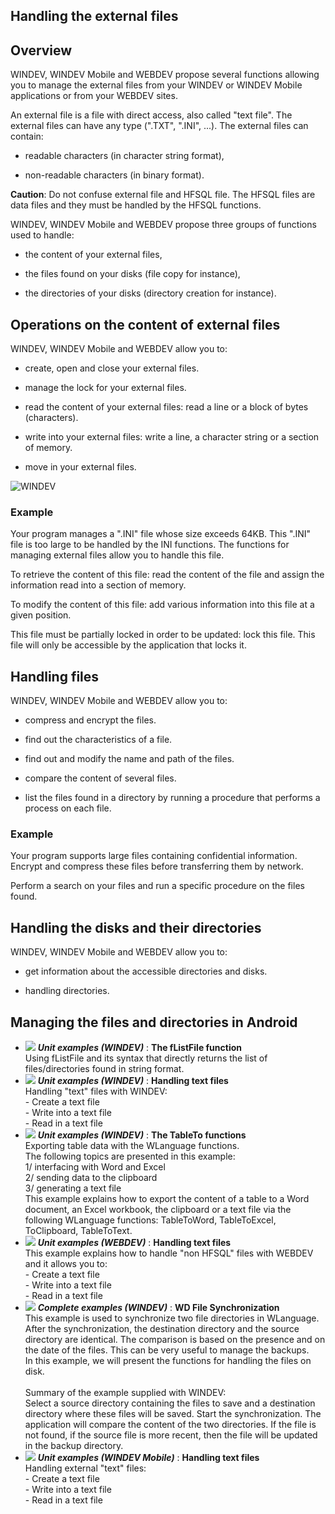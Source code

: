 
## Handling the external files
			



<a name="NOTE1"></a>
<a name="NOTE1_1"></a>


## Overview
<a name="overview_ELTTEXTE000167"></a>
WINDEV, WINDEV Mobile and WEBDEV propose several functions allowing you to manage the external files from your WINDEV or WINDEV Mobile applications or from your WEBDEV sites.

An external file is a file with direct access, also called "text file". The external files can have any type (".TXT", ".INI", ...). The external files can contain:

- readable characters (in character string format), 

- non-readable characters (in binary format).




**Caution**: Do not confuse external file and HFSQL file. The HFSQL files are data files and they must be handled by the HFSQL functions.

WINDEV, WINDEV Mobile and WEBDEV propose three groups of functions used to handle:

- the content of your external files, 

- the files found on your disks (file copy for instance), 

- the directories of your disks (directory creation for instance).










<a name="NOTE2"></a>
<a name="NOTE2_1"></a>


## Operations on the content of external files
<a name="operations_the_content_external_files_ELTTEXTE000191"></a>
WINDEV, WINDEV Mobile and WEBDEV allow you to:

- create, open and close your external files.

- manage the lock for your external files.

- read the content of your external files: read a line or a block of bytes (characters).

- write into your external files: write a line, a character string or a section of memory.

- move in your external files.



<a name="NOTE2_2"></a>
![WINDEV](https://doc.pcsoft.fr/ext/images/us/WD.png) 

### Example
<a name="example_ELTPARAGRAPHE000071"></a>

Your program manages a ".INI" file whose size exceeds 64KB. This ".INI" file is too large to be handled by the INI functions. The functions for managing external files allow you to handle this file.

To retrieve the content of this file: read the content of the file and assign the information read into a section of memory.

To modify the content of this file: add various information into this file at a given position.

This file must be partially locked in order to be updated: lock this file. This file will only be accessible by the application that locks it.

<a name="NOTE3"></a>
<a name="NOTE3_1"></a>


## Handling files
<a name="handling_files_ELTTEXTE000221"></a>
WINDEV, WINDEV Mobile and WEBDEV allow you to:

- compress and encrypt the files.

- find out the characteristics of a file.

- find out and modify the name and path of the files.

- compare the content of several files.

- list the files found in a directory by running a procedure that performs a process on each file.



<a name="NOTE3_2"></a>


### Example 
<a name="example_ELTPARAGRAPHE000097"></a>

Your program supports large files containing confidential information. Encrypt and compress these files before transferring them by network.

Perform a search on your files and run a specific procedure on the files found.

<a name="NOTE4"></a>
<a name="NOTE4_1"></a>


## Handling the disks and their directories
<a name="handling_the_disks_and_their_directories_ELTTEXTE000251"></a>
WINDEV, WINDEV Mobile and WEBDEV allow you to:

- get information about the accessible directories and disks.

- handling directories.








## Managing the files and directories in Android
<a name="managing_the_files_and_directories_android_ELTTEXTE000275"></a>

- ![](https://doc.pcsoft.fr/en-US/images/image.awp?langid=3&name=ThefListFilefunction.gif) ***Unit examples (WINDEV)*** : **The fListFile function** <br>Using fListFile and its syntax that directly returns the list of files/directories found in string format.
- ![](https://doc.pcsoft.fr/en-US/images/image.awp?langid=3&name=Handlingtextfiles.gif) ***Unit examples (WINDEV)*** : **Handling text files** <br>Handling "text" files with WINDEV:<br>- Create a text file<br>- Write into a text file<br>- Read in a text file
- ![](https://doc.pcsoft.fr/en-US/images/image.awp?langid=3&name=TheTableTofunctions.gif) ***Unit examples (WINDEV)*** : **The TableTo functions** <br>Exporting table data with the WLanguage functions.<br>The following topics are presented in this example:<br>1/ interfacing with Word and Excel<br>2/ sending data to the clipboard<br>3/ generating a text file<br>This example explains how to export the content of a table to a Word document, an Excel workbook, the clipboard or a text file via the following WLanguage functions: TableToWord, TableToExcel, ToClipboard, TableToText.
- ![](https://doc.pcsoft.fr/en-US/images/image.awp?langid=3&name=Handlingtextfiles.gif) ***Unit examples (WEBDEV)*** : **Handling text files** <br>This example explains how to handle "non HFSQL" files with WEBDEV and it allows you to:<br>- Create a text file<br>- Write into a text file<br>- Read in a text file
- ![](https://doc.pcsoft.fr/en-US/images/image.awp?langid=3&name=WDFileSynchronization.gif) ***Complete examples (WINDEV)*** : **WD File Synchronization** <br>This example is used to synchronize two file directories in WLanguage. After the synchronization, the destination directory and the source directory are identical. The comparison is based on the presence and on the date of the files. This can be very useful to manage the backups.<br>In this example, we will present the functions for handling the files on disk.<br><br>Summary of the example supplied with WINDEV:	<br>Select a source directory containing the files to save and a destination directory where these files will be saved. Start the synchronization. The application will compare the content of the two directories. If the file is not found, if the source file is more recent, then the file will be updated in the backup directory.
- ![](https://doc.pcsoft.fr/en-US/images/image.awp?langid=3&name=Handlingtextfiles.gif) ***Unit examples (WINDEV Mobile)*** : **Handling text files** <br>Handling external "text" files:<br>- Create a text file<br>- Write into a text file<br>- Read in a text file


